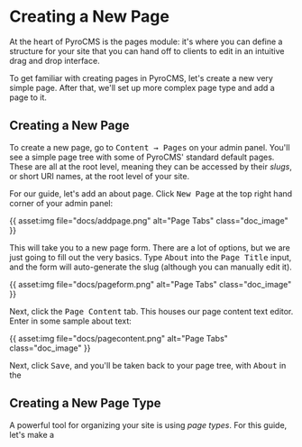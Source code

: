 # Creating a New Page

At the heart of PyroCMS is the pages module: it's where you can define a structure for your site that you can hand off to clients to edit in an intuitive drag and drop interface.

</div>
<div class="doc_content">

To get familiar with creating pages in PyroCMS, let's create a new very simple page. After that, we'll set up more complex page type and add a page to it.

## Creating a New Page

To create a new page, go to <samp>Content &rarr; Pages</samp> on your admin panel. You'll see a simple page tree with some of PyroCMS' standard default pages. These are all at the root level, meaning they can be accessed by their <dfn>slugs</dfn>, or short URI names, at the root level of your site.

For our guide, let's add an about page. Click <samp>New Page</samp> at the top right hand corner of your admin panel:

{{ asset:img file="docs/addpage.png" alt="Page Tabs" class="doc_image" }}

This will take you to a new page form. There are a lot of options, but we are just going to fill out the very basics. Type <kbd>About</kbd> into the <samp>Page Title</samp> input, and the form will auto-generate the slug (although you can manually edit it).

{{ asset:img file="docs/pageform.png" alt="Page Tabs" class="doc_image" }}

Next, click the <samp>Page Content</samp> tab. This houses our page content text editor. Enter in some sample about text:

{{ asset:img file="docs/pagecontent.png" alt="Page Tabs" class="doc_image" }}

Next, click <samp>Save</samp>, and you'll be taken back to your page tree, with <samp>About</samp> in the 

## Creating a New Page Type

A powerful tool for organizing your site is using <dfn>page types</dfn>. For this guide, let's make a 